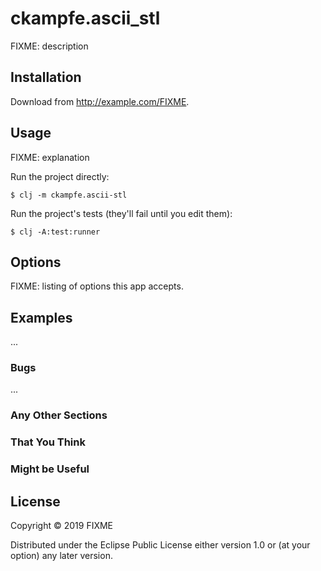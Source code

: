# ckampfe.ascii_stl

FIXME: description

## Installation

Download from http://example.com/FIXME.

## Usage

FIXME: explanation

Run the project directly:

    $ clj -m ckampfe.ascii-stl

Run the project's tests (they'll fail until you edit them):

    $ clj -A:test:runner

## Options

FIXME: listing of options this app accepts.

## Examples

...

### Bugs

...

### Any Other Sections
### That You Think
### Might be Useful

## License

Copyright © 2019 FIXME

Distributed under the Eclipse Public License either version 1.0 or (at
your option) any later version.
